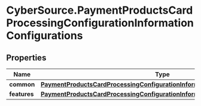 # CyberSource.PaymentProductsCardProcessingConfigurationInformationConfigurations

## Properties
Name | Type | Description | Notes
------------ | ------------- | ------------- | -------------
**common** | [**PaymentProductsCardProcessingConfigurationInformationConfigurationsCommon**](PaymentProductsCardProcessingConfigurationInformationConfigurationsCommon.md) |  | [optional] 
**features** | [**PaymentProductsCardProcessingConfigurationInformationConfigurationsFeatures**](PaymentProductsCardProcessingConfigurationInformationConfigurationsFeatures.md) |  | [optional] 


